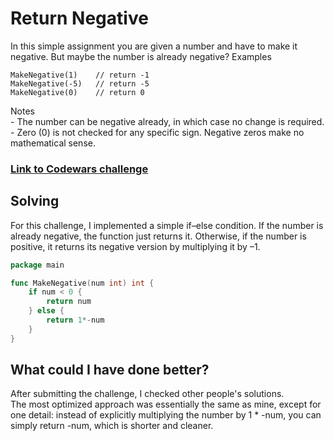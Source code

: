 # Return Negative
In this simple assignment you are given a number and have to make it negative. But maybe the number is already negative?
Examples

```
MakeNegative(1)    // return -1
MakeNegative(-5)   // return -5
MakeNegative(0)    // return 0
```

Notes<br>
    - The number can be negative already, in which case no change is required.<br>
    - Zero (0) is not checked for any specific sign. Negative zeros make no mathematical sense.

### [Link to Codewars challenge](https://www.codewars.com/kata/55685cd7ad70877c23000102)

## Solving
For this challenge, I implemented a simple if–else condition. If the number is already negative, the function just returns it. Otherwise, if the number is positive, it returns its negative version by multiplying it by –1.

```go
package main

func MakeNegative(num int) int {
	if num < 0 {
		return num
	} else {
		return 1*-num
	}
}
```
## What could I have done better?
After submitting the challenge, I checked other people's solutions.<br>
The most optimized approach was essentially the same as mine, except for one detail: instead of explicitly multiplying the number by 1 * -num, you can simply return -num, which is shorter and cleaner.
